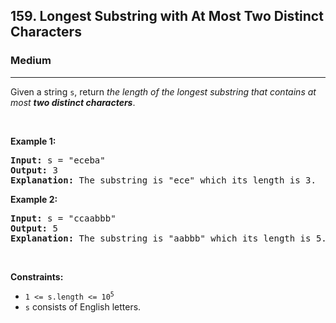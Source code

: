 <h2>159. Longest Substring with At Most Two Distinct Characters</h2><h3>Medium</h3><hr><div><p>Given a string <code>s</code>, return <em>the length of the longest substring that contains at most <strong>two distinct characters</strong></em>.</p>

<p>&nbsp;</p>
<p><strong>Example 1:</strong></p>

<div class="top-box hide"><div class="alert-info"></div></div><pre data-original-code="Input: s = &quot;eceba&quot;
Output: 3
Explanation: The substring is &quot;ece&quot; which its length is 3.
" data-snippet-id="ext.0bdbf99503df56f5927134de53b2390f" data-snippet-saved="false" data-codota-status="done"><strong>Input:</strong> s = "eceba"
<strong>Output:</strong> 3
<strong>Explanation:</strong> The substring is "ece" which its length is 3.
</pre>

<p><strong>Example 2:</strong></p>

<div class="top-box hide"><div class="alert-info"></div></div><pre data-original-code="Input: s = &quot;ccaabbb&quot;
Output: 5
Explanation: The substring is &quot;aabbb&quot; which its length is 5.
" data-snippet-id="ext.2d64e05d34337ba4f3a3bf4936d4cc53" data-snippet-saved="false" data-codota-status="done"><strong>Input:</strong> s = "ccaabbb"
<strong>Output:</strong> 5
<strong>Explanation:</strong> The substring is "aabbb" which its length is 5.
</pre>

<p>&nbsp;</p>
<p><strong>Constraints:</strong></p>

<ul>
	<li><code>1 &lt;= s.length &lt;= 10<sup>5</sup></code></li>
	<li><code>s</code> consists of English letters.</li>
</ul>
</div>